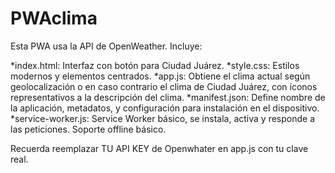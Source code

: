 # PWAclima

Esta PWA usa la API de OpenWeather. Incluye:

*index.html: Interfaz con botón para Ciudad Juárez.
*style.css: Estilos modernos y elementos centrados.
*app.js: Obtiene el clima actual según geolocalización o en caso contrario el clima de Ciudad Juárez, con íconos representativos a la descripción del clima.
*manifest.json: Define nombre de la aplicación, metadatos, y configuración para instalación en el dispositivo.
*service-worker.js: Service Worker básico, se instala, activa y responde a las peticiones. Soporte offline básico.

Recuerda reemplazar TU API KEY de Openwhater en app.js con tu clave real.
